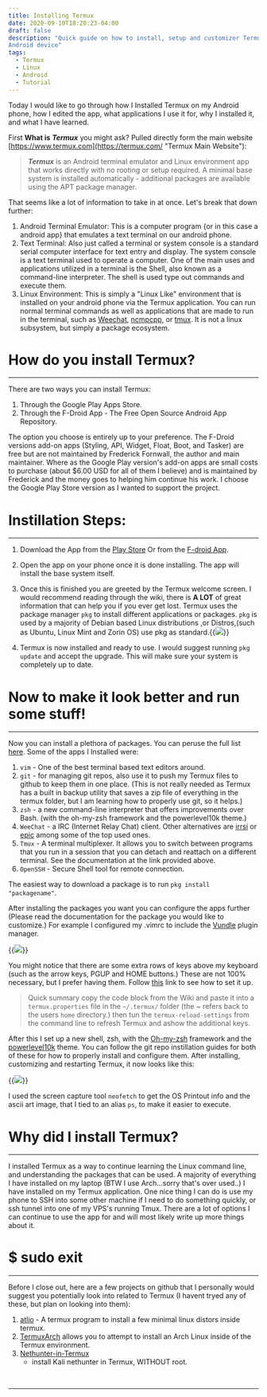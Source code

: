 ```yaml
---
title: Installing Termux
date: 2020-09-10T18:20:23-04:00
draft: false
description: "Quick guide on how to install, setup and customizer Termux on an
Android device"
tags:
  - Termux
  - Linux
  - Android
  - Tutorial
---
```


Today I would like to go through how I Installed Termux on my Android phone,
how I edited the app, what applications I use it for, why I installed it, and what I have learned.

First **What is** ***Termux*** you might ask? Pulled directly form the main
website [https://www.termux.com](https://termux.com/ "Termux Main Website"):

> ***Termux*** is an Android terminal emulator and Linux environment app that
> works directly with no rooting or setup required. A minimal base system is
> installed automatically - additional packages are available using the APT
> package manager.

That seems like a lot of information to take in at once. Let's break that down
further:

1. Android Terminal Emulator: This is a computer program {or in this case
a android app} that emulates a text terminal on our android phone.
2. Text Terminal:  Also just called a terminal or system console is a standard
serial computer interface for text entry and display. The system console is
a text terminal used to operate a computer. One of the main uses and
applications utilized in a terminal is the Shell, also known as a command-line
interpreter. The shell is used type out commands and execute them.
3. Linux Environment: This is simply a "Linux Like" environment that is
installed on your android phone via the Termux application. You can run normal
terminal commands as well as applications that are made to run in the terminal,
such as [Weechat](https://weechat.org/),
[ncmpcpp](https://wiki.archlinux.org/index.php/Ncmpcpp), or
[tmux](https://github.com/tmux/tmux/wiki).  It is not a linux subsystem, but
simply a package ecosystem.

# How do you install Termux?
----

There are two ways you can install Termux:
1. Through the Google Play Apps Store.
2. Through the F-Droid App - The Free Open Source Android App Repository.

The option you choose is entirely up to your preference. The F-Droid versions
add-on apps (Styling, API, Widget, Float, Boot, and Tasker) are free but are
not maintained by Frederick Fornwall, the author and main maintainer. Where as
the Google Play version's add-on apps are small costs to purchase (about $6.00 USD for all
of them I believe) and is maintained by Frederick and the money goes to helping him continue
his work. I choose the Google Play Store version as I wanted to support the
project.

# Instillation Steps:
----

1. Download the App from the [Play Store](https://play.google.com/store/apps/details?id=com.termux) Or from the [F-droid App](https://f-droid.org/packages/com.termux).
2. Open the app on your phone once it is done installing. The app will install
   the base system itself. 
3. Once this is finished you are greeted by the Termux welcome screen. I would recommend reading
   through the wiki,  there is **A LOT** of great information that
   can help you if you ever get lost. Termux uses the package manager `pkg` to
   install different applications or packages. `pkg` is used by a majority of
   Debian based Linux distributions ,or Distros,(such as Ubuntu, Linux Mint and
   Zorin OS) use pkg as standard.{{<image src="/images/Welcome_Screen.jpeg" position="center" >}}

4. Termux is now installed and ready to use. I would suggest running `pkg update` and accept the upgrade. This will make sure your system is completely up to date.

# Now to make it look better and run some stuff!
----

Now you can install a plethora of packages. You can peruse the full list
[here](https://github.com/termux/termux-packages/tree/master/packages). Some of
the apps I Installed were: 
1. `vim` - One of the best terminal based text editors around.
2. `git` - for managing git repos, also use it to push my Termux files to github
   to keep them in one place. (This is not really needed as Termux has a built
   in backup utility that saves a zip file of everything in the termux
   folder, but I am learning how to properly use git, so it helps.)
3. `zsh` - a new command-line interpreter that offers improvements over Bash. (with the oh-my-zsh framework and the powerlevel10k theme.)
4. `WeeChat` - a IRC (Internet Relay Chat) client. Other alternatives are
   [irrsi](https://irssi.org/) or [epic](http://www.epicsol.org/) among some of
   the top used ones.
5. `Tmux` - A terminal multiplexer. It allows you to switch between programs that
   you run in a session that you can detach and reattach on a different
   terminal. See the documentation at the link provided above. 
6. `OpenSSH` - Secure Shell tool for remote connection.

The easiest way to download a package is to run `pkg install "packagename"`. 

After installing the packages you want you can configure the apps further
(Please read the documentation for the package you would like to customize.)
For example I configured my .vimrc to include the
[Vundle](https://github.com/VundleVim/Vundle.vim) plugin manager.

{{<image src="/images/Termux_vim.jpg" position="center" >}}

You might notice that there are some extra rows of keys above my keyboard (such as the arrow keys, PGUP
and HOME buttons.) These are not 100% necessary, but I prefer having them.
Follow
[this](https://wiki.termux.com/wiki/Touch_Keyboard#:~:text=Extra%20Keys%20Row,Q%20or%20Volume%20Up%2BK.) link to see how to set it up.

> Quick summary copy the code block from the Wiki and paste it into a `termux.properties` file in the `~/.termux/` folder (the ~ refers back to the users `home` directory.) then tun the `termux-reload-settings` from the command line to refresh Termux and ashow the additional keys. 

After this I set up a new shell, zsh, with the [Oh-my-zsh](https://ohmyz.sh/) framework and the [powerlevel10k](https://github.com/romkatv/powerlevel10k) theme. You can
follow the git repo instillation guides for both of these for how to properly
install and configure them. After installing, customizing and restarting
Termux, it now looks like this:

{{<image src="/images/Screenshot_Termux.jpg" position="center" >}}

I used the screen capture tool `neofetch` to get the OS Printout info and the
ascii art image, that I tied to an alias `ps`, to make it easier to execute.

# Why did I install Termux?
-----

I installed Termux as a way to continue learning the Linux command line, and
understanding the packages that can be used. A majority of everything I have
installed on my laptop (BTW I use Arch...sorry that's over used..) I have
installed on my Termux application. One nice thing I can do is use my phone to
SSH into some other machine if I need to do something quickly, or ssh tunnel
into one of my VPS's running Tmux. There are a lot of options I can continue to
use the app for and will most likely write up more things about it.

# $ sudo exit
-----

Before I close out, here are a few projects on github that I personally would suggest you potentially look into related to Termux (I havent tryed any of these, but plan on looking into them):

1. [atlio](https://github.com/YadominJinta/atilo) - A termux program to install
   a few minimal linux distors inside termux.
2. [TermuxArch](https://github.com/SDRausty/TermuxArch) allows you to attempt
   to install an Arch Linux inside of the Termux environment. 
3. [Nethunter-in-Termux](https://github.com/Hax4us/Nethunter-In-Termux)
   - install Kali nethunter in Termux, WITHOUT root. 

&nbsp;
&nbsp;
&nbsp;

-----

